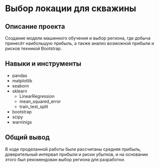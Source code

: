 # Выбор локации для скважины

## Описание проекта
Создание модели машинного обучения и выбор региона, где добыча принесёт наибольшую прибыль, а также анализ возможной прибыли и рисков техникой Bootstrap.

## Навыки и инструменты
* pandas
* matplotlib
* seaborn
* sklearn
    * LinearRegression
    * mean_squared_error
    * train_test_split
* bootstrap
* scipy    
* warninigs


## Общий вывод
В ходе проделанной работы были рассчитаны средняя прибыль, доверительный интервал прибыли и риски убытков, и на основании этого был рекомендован выбор региона для разработки.